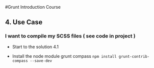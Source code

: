 #Grunt Introduction Course

## 4. Use Case

### I want to compile my SCSS files ( see code in project )

 * Start to the solution 4.1

 * Install the node module grunt compass `npm install grunt-contrib-compass --save-dev`

